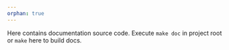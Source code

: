 ```yaml
---
orphan: true
---
```


Here contains documentation source code. Execute `make doc` in project root or `make` here to build docs.
